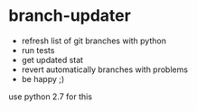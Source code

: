 # branch-updater
* refresh list of git branches with python
* run tests
* get updated stat
* revert automatically branches with problems
* be happy ;)

use python 2.7 for this
